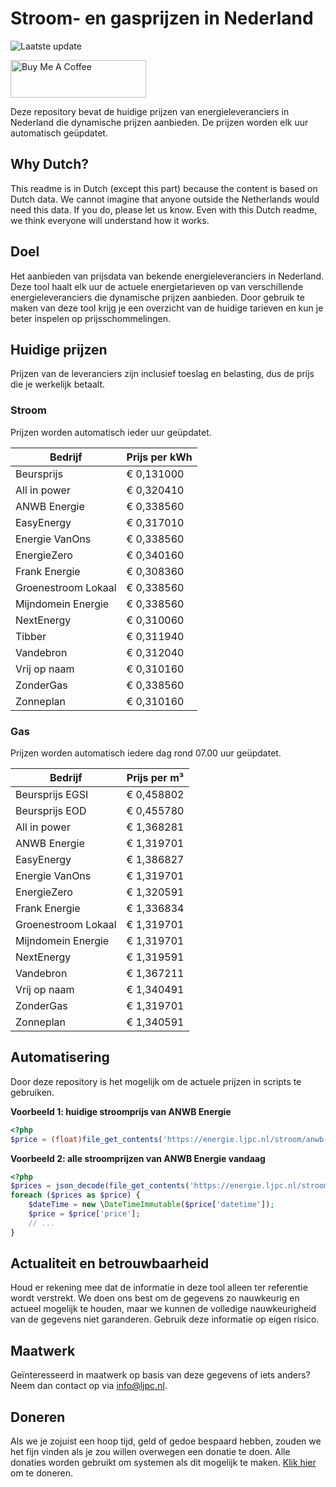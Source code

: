 # Stroom- en gasprijzen in Nederland

![Laatste update](https://img.shields.io/badge/laatste%20update-2024--11--27%2008%3A00%20CET-brightgreen)

<a href="https://www.buymeacoffee.com/Lars-" target="_blank"><img src="https://cdn.buymeacoffee.com/buttons/v2/default-orange.png" alt="Buy Me A Coffee" height="60" style="height: 60px !important;width: 217px !important;" ></a>

Deze repository bevat de huidige prijzen van energieleveranciers in Nederland die dynamische prijzen aanbieden. De prijzen worden elk uur automatisch geüpdatet.

## Why Dutch?

This readme is in Dutch (except this part) because the content is based on Dutch data. We cannot imagine that anyone outside the Netherlands would need this data. If you do, please let us know. Even with this Dutch readme, we think
everyone will understand how it works.

## Doel

Het aanbieden van prijsdata van bekende energieleveranciers in Nederland. Deze tool haalt elk uur de actuele energietarieven op van verschillende energieleveranciers die dynamische prijzen aanbieden. Door gebruik te maken van deze tool
krijg je een overzicht van de huidige tarieven en kun je beter inspelen op prijsschommelingen.

## Huidige prijzen

Prijzen van de leveranciers zijn inclusief toeslag en belasting, dus de prijs die je werkelijk betaalt.

### Stroom

Prijzen worden automatisch ieder uur geüpdatet.

 Bedrijf | Prijs per kWh 
---------|---------------
Beursprijs | € 0,131000
All in power | € 0,320410
ANWB Energie | € 0,338560
EasyEnergy | € 0,317010
Energie VanOns | € 0,338560
EnergieZero | € 0,340160
Frank Energie | € 0,308360
Groenestroom Lokaal | € 0,338560
Mijndomein Energie | € 0,338560
NextEnergy | € 0,310060
Tibber | € 0,311940
Vandebron | € 0,312040
Vrij op naam | € 0,310160
ZonderGas | € 0,338560
Zonneplan | € 0,310160


### Gas

Prijzen worden automatisch iedere dag rond 07.00 uur geüpdatet.

 Bedrijf | Prijs per m³ 
---------|--------------
Beursprijs EGSI | € 0,458802
Beursprijs EOD | € 0,455780
All in power | € 1,368281
ANWB Energie | € 1,319701
EasyEnergy | € 1,386827
Energie VanOns | € 1,319701
EnergieZero | € 1,320591
Frank Energie | € 1,336834
Groenestroom Lokaal | € 1,319701
Mijndomein Energie | € 1,319701
NextEnergy | € 1,319591
Vandebron | € 1,367211
Vrij op naam | € 1,340491
ZonderGas | € 1,319701
Zonneplan | € 1,340591


## Automatisering

Door deze repository is het mogelijk om de actuele prijzen in scripts te gebruiken.

**Voorbeeld 1: huidige stroomprijs van ANWB Energie**

```php
<?php
$price = (float)file_get_contents('https://energie.ljpc.nl/stroom/anwb-energie-nu.txt');

```

**Voorbeeld 2: alle stroomprijzen van ANWB Energie vandaag**

```php
<?php
$prices = json_decode(file_get_contents('https://energie.ljpc.nl/stroom/all-in-power-vandaag.json'),true);
foreach ($prices as $price) {
    $dateTime = new \DateTimeImmutable($price['datetime']);
    $price = $price['price'];
    // ...
}
```

## Actualiteit en betrouwbaarheid

Houd er rekening mee dat de informatie in deze tool alleen ter referentie wordt verstrekt. We doen ons best om de gegevens zo nauwkeurig en actueel mogelijk te houden, maar we kunnen de volledige nauwkeurigheid van de gegevens niet
garanderen. Gebruik deze informatie op eigen risico.

## Maatwerk

Geïnteresseerd in maatwerk op basis van deze gegevens of iets anders? Neem dan contact op
via [info@ljpc.nl](mailto:info@ljpc.nl?subject=Energie%20prijzen).

## Doneren

Als we je zojuist een hoop tijd, geld of gedoe bespaard hebben, zouden we het fijn vinden als je zou willen overwegen een
donatie te doen. Alle donaties worden gebruikt om systemen als dit mogelijk te
maken. [Klik hier](https://www.buymeacoffee.com/Lars-) om te doneren.

